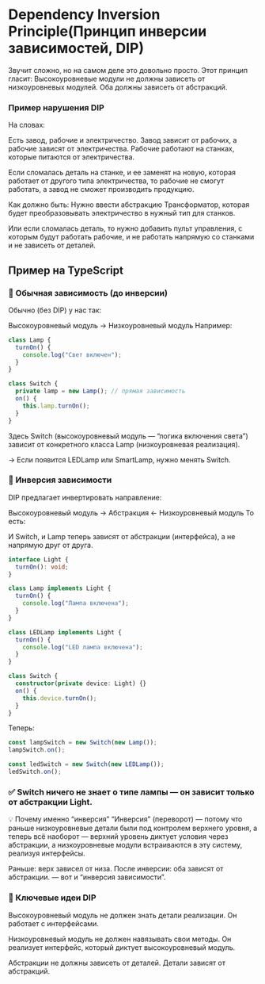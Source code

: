 # Dependency Inversion Principle(Принцип инверсии зависимостей, DIP)

Звучит сложно, но на самом деле это довольно просто. Этот принцип гласит:
Высокоуровневые модули не должны зависеть от низкоуровневых модулей. Оба должны зависеть от абстракций.

### Пример нарушения DIP

На словах:

Есть завод, рабочие и электричество. Завод зависит от рабочих, а рабочие зависят от электричества.
Рабочие работают на станках, которые питаются от электричества.

Если сломалась деталь на станке, и ее заменят на новую, которая работает от другого типа электричества,
то рабочие не смогут работать, а завод не сможет производить продукцию.

Как должно быть:
Нужно ввести абстракцию Трансформатор, которая будет преобразовывать электричество в нужный тип для станков.

Или если сломалась деталь, то нужно добавить пульт управления,
с которым будут работать рабочие, и не работать напрямую со станками
и не зависеть от деталей.

## Пример на TypeScript

### 🧩 Обычная зависимость (до инверсии)

Обычно (без DIP) у нас так:

Высокоуровневый модуль → Низкоуровневый модуль
Например:

```ts
class Lamp {
  turnOn() {
    console.log("Свет включен");
  }
}

class Switch {
  private lamp = new Lamp(); // прямая зависимость
  on() {
    this.lamp.turnOn();
  }
}
```

Здесь Switch (высокоуровневый модуль — “логика включения света”)
зависит от конкретного класса Lamp (низкоуровневая реализация).

→ Если появится LEDLamp или SmartLamp, нужно менять Switch.

### 🔁 Инверсия зависимости

DIP предлагает инвертировать направление:

Высокоуровневый модуль → Абстракция ← Низкоуровневый модуль
То есть:

И Switch, и Lamp теперь зависят от абстракции (интерфейса),
а не напрямую друг от друга.

```ts
interface Light {
  turnOn(): void;
}

class Lamp implements Light {
  turnOn() {
    console.log("Лампа включена");
  }
}

class LEDLamp implements Light {
  turnOn() {
    console.log("LED лампа включена");
  }
}

class Switch {
  constructor(private device: Light) {}
  on() {
    this.device.turnOn();
  }
}
```

Теперь:

```ts
const lampSwitch = new Switch(new Lamp());
lampSwitch.on();

const ledSwitch = new Switch(new LEDLamp());
ledSwitch.on();
```

### ✅ Switch ничего не знает о типе лампы — он зависит только от абстракции Light.

💡 Почему именно “инверсия”
“Инверсия” (переворот) — потому что раньше низкоуровневые детали были под контролем верхнего уровня,
а теперь всё наоборот — верхний уровень диктует условия через абстракции,
а низкоуровневые модули встраиваются в эту систему, реализуя интерфейсы.

Раньше: верх зависел от низа.
После инверсии: оба зависят от абстракции.
— вот и “инверсия зависимости”.

### 🎯 Ключевые идеи DIP

Высокоуровневый модуль не должен знать детали реализации.
Он работает с интерфейсами.

Низкоуровневый модуль не должен навязывать свои методы.
Он реализует интерфейс, который диктует высокоуровневый модуль.

Абстракции не должны зависеть от деталей.
Детали зависят от абстракций.
